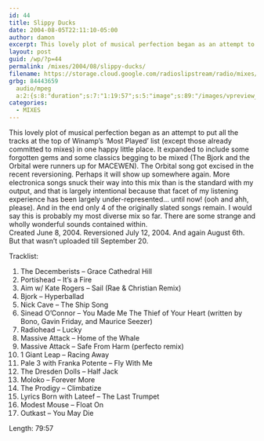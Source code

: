 ```yaml
---
id: 44
title: Slippy Ducks
date: 2004-08-05T22:11:10-05:00
author: damon
excerpt: This lovely plot of musical perfection began as an attempt to put all the tracks at the top of Winamp’s ‘Most Played’ list (except those already committed to mixes) in one happy little place. I would say this is probably my most diverse mix so far. There are some strange and wholly wonderful sounds contained within.
layout: post
guid: /wp/?p=44
permalink: /mixes/2004/08/slippy-ducks/
filename: https://storage.cloud.google.com/radioslipstream/radio/mixes/slippy_ducks.mp3
grbg: 84443659
  audio/mpeg
  a:2:{s:8:"duration";s:7:"1:19:57";s:5:"image";s:89:"/images/vpreview_center.png";}
categories:
  - MIXES
---
```


This lovely plot of musical perfection began as an attempt to put all the tracks at the top of Winamp’s ‘Most Played’ list (except those already committed to mixes) in one happy little place. It expanded to include some forgotten gems and some classics begging to be mixed (The Bjork and the Orbital were runners up for MACEWEN). The Orbital song got excised in the recent reversioning. Perhaps it will show up somewhere again. More electronica songs snuck their way into this mix than is the standard with my output, and that is largely intentional because that facet of my listening experience has been largely under-represented… until now! (ooh and ahh, please). And in the end only 4 of the originally slated songs remain. I would say this is probably my most diverse mix so far. There are some strange and wholly wonderful sounds contained within.  
Created June 8, 2004. Reversioned July 12, 2004. And again August 6th. But that wasn’t uploaded till September 20.

Tracklist:

1. The Decemberists – Grace Cathedral Hill
2. Portishead – It’s a Fire
3. Aim w/ Kate Rogers – Sail (Rae & Christian Remix)
4. Bjork – Hyperballad
5. Nick Cave – The Ship Song
6. Sinead O’Connor – You Made Me The Thief of Your Heart (written by Bono, Gavin Friday, and Maurice Seezer)
7. Radiohead – Lucky
8. Massive Attack – Home of the Whale
9. Massive Attack – Safe From Harm (perfecto remix)
10. 1 Giant Leap – Racing Away
11. Pale 3 with Franka Potente – Fly With Me
12. The Dresden Dolls – Half Jack
13. Moloko – Forever More
14. The Prodigy – Climbatize
15. Lyrics Born with Lateef – The Last Trumpet
16. Modest Mouse – Float On
17. Outkast – You May Die

Length: 79:57
